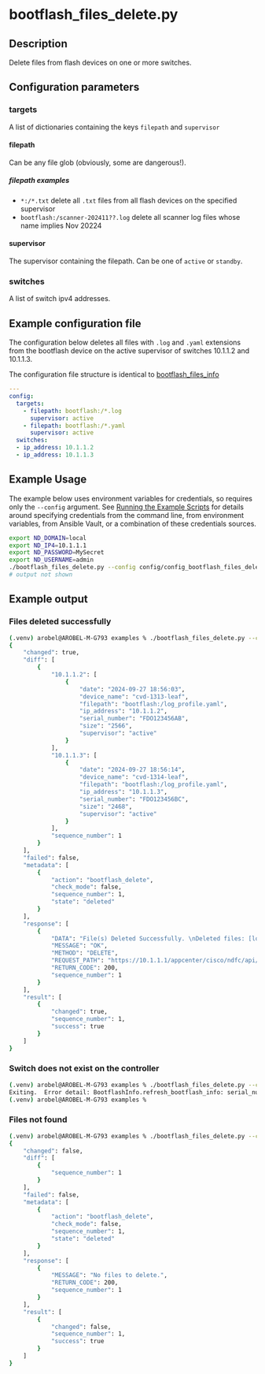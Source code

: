 # bootflash_files_delete.py

## Description

Delete files from flash devices on one or more switches.

## Configuration parameters

### targets

A list of dictionaries containing the keys `filepath` and `supervisor`

#### filepath

Can be any file glob (obviously, some are dangerous!).

##### filepath examples

- `*:/*.txt` delete all `.txt` files from all flash devices on the specified supervisor
-  `bootflash:/scanner-202411??.log` delete all scanner log files whose name implies Nov 20224

#### supervisor

The supervisor containing the filepath.  Can be one of `active` or `standby`.

### switches

A list of switch ipv4 addresses.

## Example configuration file

The configuration below deletes all files with `.log` and `.yaml` extensions
from the bootflash device on the active supervisor of switches 10.1.1.2 and
10.1.1.3.

The configuration file structure is identical to [bootflash_files_info](./bootflash_files_info.md)

``` yaml title="config/config_bootflash_files_delete.yaml"
---
config:
  targets:
    - filepath: bootflash:/*.log
      supervisor: active
    - filepath: bootflash:/*.yaml
      supervisor: active
  switches:
  - ip_address: 10.1.1.2
  - ip_address: 10.1.1.3
```

## Example Usage

The example below uses environment variables for credentials, so requires
only the `--config` argument.  See [Running the Example Scripts]
for details around specifying credentials from the command line, from
environment variables, from Ansible Vault, or a combination of these
credentials sources.

[Running the Example Scripts]: ../setup/running-the-example-scripts.md

``` bash
export ND_DOMAIN=local
export ND_IP4=10.1.1.1
export ND_PASSWORD=MySecret
export ND_USERNAME=admin
./bootflash_files_delete.py --config config/config_bootflash_files_delete.yaml
# output not shown
```

## Example output

### Files deleted successfully

``` bash title="Successful deletion"
(.venv) arobel@AROBEL-M-G793 examples % ./bootflash_files_delete.py --config prod/config_bootflash_files_delete.yaml
{
    "changed": true,
    "diff": [
        {
            "10.1.1.2": [
                {
                    "date": "2024-09-27 18:56:03",
                    "device_name": "cvd-1313-leaf",
                    "filepath": "bootflash:/log_profile.yaml",
                    "ip_address": "10.1.1.2",
                    "serial_number": "FDO123456AB",
                    "size": "2566",
                    "supervisor": "active"
                }
            ],
            "10.1.1.3": [
                {
                    "date": "2024-09-27 18:56:14",
                    "device_name": "cvd-1314-leaf",
                    "filepath": "bootflash:/log_profile.yaml",
                    "ip_address": "10.1.1.3",
                    "serial_number": "FDO123456BC",
                    "size": "2468",
                    "supervisor": "active"
                }
            ],
            "sequence_number": 1
        }
    ],
    "failed": false,
    "metadata": [
        {
            "action": "bootflash_delete",
            "check_mode": false,
            "sequence_number": 1,
            "state": "deleted"
        }
    ],
    "response": [
        {
            "DATA": "File(s) Deleted Successfully. \nDeleted files: [log_profile.yaml][log_profile.yaml]",
            "MESSAGE": "OK",
            "METHOD": "DELETE",
            "REQUEST_PATH": "https://10.1.1.1/appcenter/cisco/ndfc/api/v1/imagemanagement/rest/imagemgnt/bootFlash/bootflash-files",
            "RETURN_CODE": 200,
            "sequence_number": 1
        }
    ],
    "result": [
        {
            "changed": true,
            "sequence_number": 1,
            "success": true
        }
    ]
}
```

### Switch does not exist on the controller

``` bash title="Switch does not exist on the controller"
(.venv) arobel@AROBEL-M-G793 examples % ./bootflash_files_delete.py --config config/config_bootflash_files_delete.yaml
Exiting.  Error detail: BootflashInfo.refresh_bootflash_info: serial_number not found for switch 10.1.1.2. Error detail SwitchDetails._get: Switch with ip_address 10.1.1.2 does not exist on the controller.
(.venv) arobel@AROBEL-M-G793 examples %
```

### Files not found

``` bash title="Files not found"
(.venv) arobel@AROBEL-M-G793 examples % ./bootflash_files_delete.py --config prod/config_bootflash_files_delete.yaml
{
    "changed": false,
    "diff": [
        {
            "sequence_number": 1
        }
    ],
    "failed": false,
    "metadata": [
        {
            "action": "bootflash_delete",
            "check_mode": false,
            "sequence_number": 1,
            "state": "deleted"
        }
    ],
    "response": [
        {
            "MESSAGE": "No files to delete.",
            "RETURN_CODE": 200,
            "sequence_number": 1
        }
    ],
    "result": [
        {
            "changed": false,
            "sequence_number": 1,
            "success": true
        }
    ]
}
```
